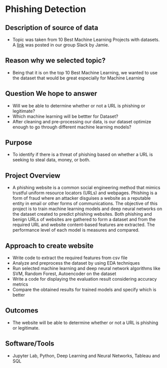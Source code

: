 #  Phishing Detection 

##  Description of source of data
  - Topic was taken from 10 Best Machine Learning Projects with datasets. A [link](https://www.kaggle.com/datasets/shashwatwork/web-page-phishing-detection-dataset) was posted in our group Slack by Jamie. 
  
## Reason why we selected topic?
 - Being that it is on the top 10 Best Machine Learning, we wanted to use the dataset that would be great especially for  Machine Learning

## Question We  hope to answer 
- Will we be able to determine whether or not a URL is phishing or legitimate?
- Which machine learning will be bettter for Dataset?
- After cleaning and pre-processing our data, is our dataset optimize enough to go through different machine learning models?

## Purpose 
- To identify if there is a threat of phishing based on whether a URL is seeking to steal data, money, or both. 

## Project Overview
- A phishing website is a common social engineering method that mimics
trustful uniform resource locators (URLs) and webpages. Phishing is a form
of fraud where an attacker disguises a website as a reputable entity 
in email or other forms of communications. The objective of this project is 
to train machine learning models and deep neural networks on the dataset created
to predict phishing websites. Both phishing and benign URLs of websites 
are gathered to form a dataset and from the required URL
and website content-based features are extracted. The performance level
of each model is measures and compared.

## Approach to create website
- Write code to extract the required features from csv file
- Analyze and preprocess the dataset by using EDA techniques
- Run selected machine learning and deep neural network algorithms like SVM, Random Forest, Autoencoder on the dataset
- Write a code for displaying the evaluation result considering accuracy metrics
- Compare the obtained results for trained models and specify which is better

## Outcomes 
- The website will be able to determine whether or not a URL is phishing or legitimate. 


## Software/Tools
- Jupyter Lab, Python, Deep Learning and Neural Networks, Tableau and SQL 

 

